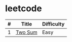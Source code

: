 # leetcode


| # | Title | Difficulty |
|---|-------|------------|
| 1 | [Two Sum](https://leetcode.com/problems/two-sum/) | Easy |